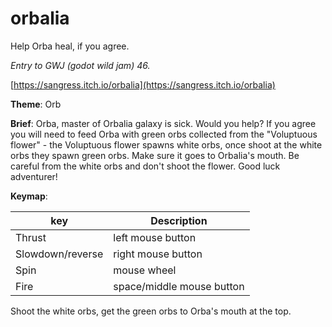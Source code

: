 # orbalia
Help Orba heal, if you agree.

*Entry to GWJ (godot wild jam) 46.*

[https://sangress.itch.io/orbalia](https://sangress.itch.io/orbalia)

**Theme**: Orb

**Brief**: Orba, master of Orbalia galaxy is sick. Would you help? If you agree you will need to feed Orba with green orbs collected from the "Voluptuous flower" - the Voluptuous flower spawns white orbs, once shoot at the white orbs they spawn green orbs. Make sure it goes to Orbalia's mouth. Be careful from the white orbs and don't shoot the flower. Good luck adventurer!

**Keymap**:

| key | Description |
| ----------- | ----------- |
| Thrust |	left mouse button |
| Slowdown/reverse |	right mouse button |
| Spin |	mouse wheel |
| Fire |	space/middle mouse button |


Shoot the white orbs, get the green orbs to Orba's mouth at the top.
